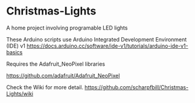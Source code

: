# Christmas-Lights
A home project involving programable LED lights

These Arduino scripts use Arduino Integrated Development Environment (IDE) v1
https://docs.arduino.cc/software/ide-v1/tutorials/arduino-ide-v1-basics

Requires the Adafruit_NeoPixel libraries 

https://github.com/adafruit/Adafruit_NeoPixel

Check the Wiki for more detail.
https://github.com/scharpfbill/Christmas-Lights/wiki
